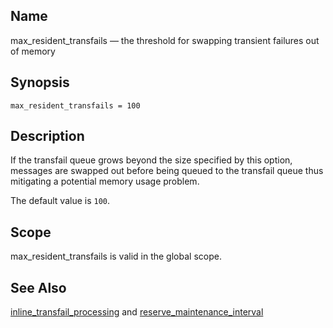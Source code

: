 <a name="conf.ref.max_resident_transfails"></a>
## Name

max_resident_transfails — the threshold for swapping transient failures out of memory

## Synopsis

`max_resident_transfails = 100`

<a name="idp25413376"></a>
## Description

If the transfail queue grows beyond the size specified by this option, messages are swapped out before being queued to the transfail queue thus mitigating a potential memory usage problem.

The default value is `100`.

<a name="idp25416272"></a>
## Scope

max_resident_transfails is valid in the global scope.

<a name="idp25418112"></a>
## See Also

[inline_transfail_processing](conf.ref.inline_transfail_processing "inline_transfail_processing") and [reserve_maintenance_interval](conf.ref.reserve_maintenance_interval.php "reserve_maintenance_interval")
